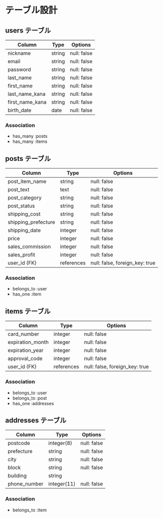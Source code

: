 # テーブル設計

## users テーブル

| Column          | Type    | Options     |
| --------------- | ------- | ----------- |
| nickname        | string  | null: false |
| email           | string  | null: false |
| password        | string  | null: false |
| last_name       | string  | null: false |
| first_name      | string  | null: false |
| last_name_kana  | string  | null: false |
| first_name_kana | string  | null: false |
| birth_date      | date    | null: false |


### Association

- has_many :posts
- has_many :items



## posts テーブル

| Column              | Type       | Options                        |
| ------------------- | ---------- | ------------------------------ |
| post_item_name      | string     | null: false                    |
| post_text           | text       | null: false                    |
| post_category       | string     | null: false                    |
| post_status         | string     | null: false                    |
| shipping_cost       | string     | null: false                    |
| shipping_prefecture | string     | null: false                    |
| shipping_date       | integer    | null: false                    |
| price               | integer    | null: false                    |
| sales_commission    | integer    | null: false                    |
| sales_profit        | integer    | null: false                    |
| user_id (FK)        | references | null: false, foreign_key: true |


### Association

- belongs_to :user
- has_one :item


## items テーブル

| Column           | Type       | Options                        |
| ---------------- | ---------- | ------------------------------ |
| card_number      | integer    | null: false                    |
| expiration_month | integer    | null: false                    |
| expiration_year  | integer    | null: false                    |
| approval_code    | integer    | null: false                    |
| user_id (FK)     | references | null: false, foreign_key: true |

### Association

- belongs_to :user
- belongs_to :post
- has_one :addresses


## addresses テーブル

| Column       | Type        | Options     |
| ------------ | ----------- | ----------- |
| postcode     | integer(8)  | null: false |
| prefecture   | string      | null: false |
| city         | string      | null: false |
| block        | string      | null: false |
| building     | string      |             |
| phone_number | integer(11) | null: false |

### Association

- belongs_to :item

